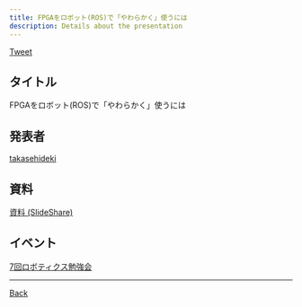 ```yaml
---
title: FPGAをロボット(ROS)で「やわらかく」使うには
description: Details about the presentation
---
```


<link rel="shortcut icon" type="image/x-icon" href="/favicon.ico?">

<a href="https://twitter.com/share?ref_src=twsrc%5Etfw" class="twitter-share-button" data-show-count="false">Tweet</a><script async src="https://platform.twitter.com/widgets.js" charset="utf-8"></script>

## タイトル
FPGAをロボット(ROS)で「やわらかく」使うには
## 発表者
[takasehideki](https://connpass.com/user/takasehideki/)
## 資料
[資料 (SlideShare)](https://www.slideshare.net/takasehideki/fpgaros-240272923)
## イベント
[7回ロボティクス勉強会](./7.md)

- - -
[Back](../../archive.md)
